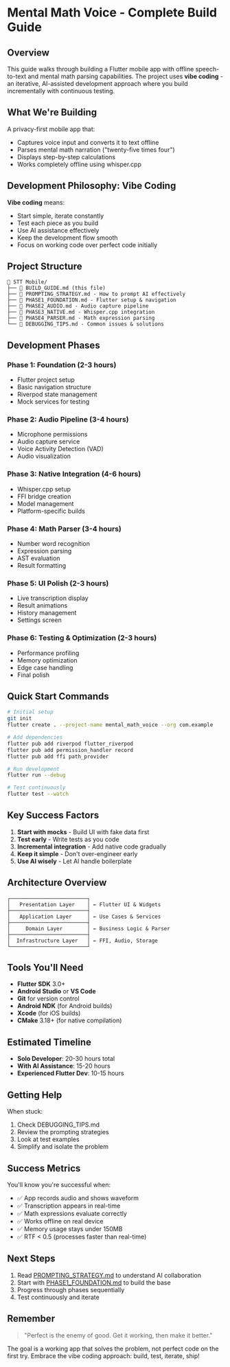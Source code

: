 # Mental Math Voice - Complete Build Guide

## Overview

This guide walks through building a Flutter mobile app with offline speech-to-text and mental math parsing capabilities. The project uses **vibe coding** - an iterative, AI-assisted development approach where you build incrementally with continuous testing.

## What We're Building

A privacy-first mobile app that:
- Captures voice input and converts it to text offline
- Parses mental math narration ("twenty-five times four")
- Displays step-by-step calculations
- Works completely offline using whisper.cpp

## Development Philosophy: Vibe Coding

**Vibe coding** means:
- Start simple, iterate constantly
- Test each piece as you build
- Use AI assistance effectively
- Keep the development flow smooth
- Focus on working code over perfect code initially

## Project Structure

```
📁 STT Mobile/
├── 📄 BUILD_GUIDE.md (this file)
├── 📄 PROMPTING_STRATEGY.md - How to prompt AI effectively
├── 📄 PHASE1_FOUNDATION.md - Flutter setup & navigation
├── 📄 PHASE2_AUDIO.md - Audio capture pipeline
├── 📄 PHASE3_NATIVE.md - Whisper.cpp integration
├── 📄 PHASE4_PARSER.md - Math expression parsing
└── 📄 DEBUGGING_TIPS.md - Common issues & solutions
```

## Development Phases

### Phase 1: Foundation (2-3 hours)
- Flutter project setup
- Basic navigation structure
- Riverpod state management
- Mock services for testing

### Phase 2: Audio Pipeline (3-4 hours)
- Microphone permissions
- Audio capture service
- Voice Activity Detection (VAD)
- Audio visualization

### Phase 3: Native Integration (4-6 hours)
- Whisper.cpp setup
- FFI bridge creation
- Model management
- Platform-specific builds

### Phase 4: Math Parser (3-4 hours)
- Number word recognition
- Expression parsing
- AST evaluation
- Result formatting

### Phase 5: UI Polish (2-3 hours)
- Live transcription display
- Result animations
- History management
- Settings screen

### Phase 6: Testing & Optimization (2-3 hours)
- Performance profiling
- Memory optimization
- Edge case handling
- Final polish

## Quick Start Commands

```bash
# Initial setup
git init
flutter create . --project-name mental_math_voice --org com.example

# Add dependencies
flutter pub add riverpod flutter_riverpod 
flutter pub add permission_handler record
flutter pub add ffi path_provider

# Run development
flutter run --debug

# Test continuously
flutter test --watch
```

## Key Success Factors

1. **Start with mocks** - Build UI with fake data first
2. **Test early** - Write tests as you code
3. **Incremental integration** - Add native code gradually
4. **Keep it simple** - Don't over-engineer early
5. **Use AI wisely** - Let AI handle boilerplate

## Architecture Overview

```
┌─────────────────────────┐
│   Presentation Layer    │ ← Flutter UI & Widgets
├─────────────────────────┤
│   Application Layer     │ ← Use Cases & Services  
├─────────────────────────┤
│     Domain Layer        │ ← Business Logic & Parser
├─────────────────────────┤
│  Infrastructure Layer   │ ← FFI, Audio, Storage
└─────────────────────────┘
```

## Tools You'll Need

- **Flutter SDK** 3.0+
- **Android Studio** or **VS Code**
- **Git** for version control
- **Android NDK** (for Android builds)
- **Xcode** (for iOS builds)
- **CMake** 3.18+ (for native compilation)

## Estimated Timeline

- **Solo Developer**: 20-30 hours total
- **With AI Assistance**: 15-20 hours
- **Experienced Flutter Dev**: 10-15 hours

## Getting Help

When stuck:
1. Check DEBUGGING_TIPS.md
2. Review the prompting strategies
3. Look at test examples
4. Simplify and isolate the problem

## Success Metrics

You'll know you're successful when:
- ✅ App records audio and shows waveform
- ✅ Transcription appears in real-time
- ✅ Math expressions evaluate correctly
- ✅ Works offline on real device
- ✅ Memory usage stays under 150MB
- ✅ RTF < 0.5 (processes faster than real-time)

## Next Steps

1. Read [PROMPTING_STRATEGY.md](PROMPTING_STRATEGY.md) to understand AI collaboration
2. Start with [PHASE1_FOUNDATION.md](PHASE1_FOUNDATION.md) to build the base
3. Progress through phases sequentially
4. Test continuously and iterate

## Remember

> "Perfect is the enemy of good. Get it working, then make it better."

The goal is a working app that solves the problem, not perfect code on the first try. Embrace the vibe coding approach: build, test, iterate, ship!